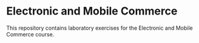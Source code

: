 # Electronic and Mobile Commerce

This repository contains laboratory exercises for the Electronic and Mobile Commerce course.
